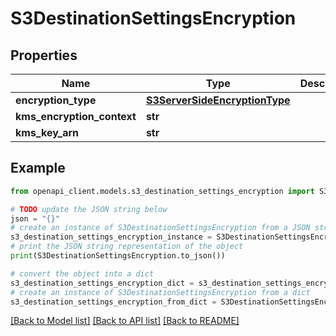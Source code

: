 # S3DestinationSettingsEncryption


## Properties

Name | Type | Description | Notes
------------ | ------------- | ------------- | -------------
**encryption_type** | [**S3ServerSideEncryptionType**](S3ServerSideEncryptionType.md) |  | [optional] 
**kms_encryption_context** | **str** |  | [optional] 
**kms_key_arn** | **str** |  | [optional] 

## Example

```python
from openapi_client.models.s3_destination_settings_encryption import S3DestinationSettingsEncryption

# TODO update the JSON string below
json = "{}"
# create an instance of S3DestinationSettingsEncryption from a JSON string
s3_destination_settings_encryption_instance = S3DestinationSettingsEncryption.from_json(json)
# print the JSON string representation of the object
print(S3DestinationSettingsEncryption.to_json())

# convert the object into a dict
s3_destination_settings_encryption_dict = s3_destination_settings_encryption_instance.to_dict()
# create an instance of S3DestinationSettingsEncryption from a dict
s3_destination_settings_encryption_from_dict = S3DestinationSettingsEncryption.from_dict(s3_destination_settings_encryption_dict)
```
[[Back to Model list]](../README.md#documentation-for-models) [[Back to API list]](../README.md#documentation-for-api-endpoints) [[Back to README]](../README.md)


